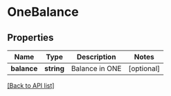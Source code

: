 # OneBalance

## Properties

Name | Type | Description | Notes
------------ | ------------- | ------------- | -------------
**balance** | **string** | Balance in ONE | [optional]

[[Back to API list]](../../README.md#api-endpoints)

